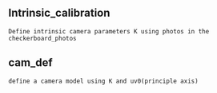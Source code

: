 ## Intrinsic_calibration
```
Define intrinsic camera parameters K using photos in the checkerboard_photos
```

## cam_def
```
define a camera model using K and uv0(principle axis)
```
